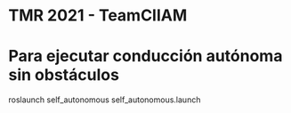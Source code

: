 # TMR 2021 - TeamCIIAM

# Para ejecutar conducción autónoma sin obstáculos
roslaunch self_autonomous self_autonomous.launch
